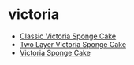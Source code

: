 # victoria

 * [Classic Victoria Sponge Cake](index/c/classic-victoria-sponge-cake.json)
 * [Two Layer Victoria Sponge Cake](index/t/two-layer-victoria-sponge-cake.json)
 * [Victoria Sponge Cake](index/v/victoria-sponge-cake.json)
